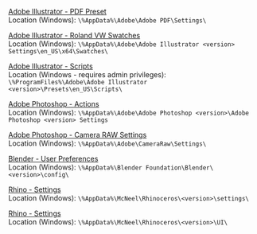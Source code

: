 [Adobe Illustrator - PDF Preset](adobe-illustrator-pdf)<br>
Location (Windows): ```\%AppData%\Adobe\Adobe PDF\Settings\```

[Adobe Illustrator - Roland VW Swatches](adobe-illustrator-roland)<br>
Location (Windows): ```\%AppData%\Adobe\Adobe Illustrator <version> Settings\en_US\x64\Swatches\```

[Adobe Illustrator - Scripts](adobe-illustrator-scripts)<br>
Location (Windows - requires admin privileges): ```\%ProgramFiles%\Adobe\Adobe Illustrator <version>\Presets\en_US\Scripts\```

[Adobe Photoshop - Actions](adobe-photoshop-actions)<br>
Location (Windows): ```\%AppData%\Adobe\Adobe Photoshop <version>\Adobe Photoshop <version> Settings```

[Adobe Photoshop - Camera RAW Settings](adobe-photoshop-acr)<br>
Location (Windows): ```\%AppData%\Adobe\CameraRaw\Settings\```

[Blender - User Preferences](blender-preferences)<br>
Location (Windows): ```\%AppData%\Blender Foundation\Blender\<version>\config\```

[Rhino - Settings](rhino-settings)<br>
Location (Windows): ```\%AppData%\McNeel\Rhinoceros\<version>\settings\```

[Rhino - Settings](rhino-toolbars)<br>
Location (Windows): ```\%AppData%\McNeel\Rhinoceros\<version>\UI\```